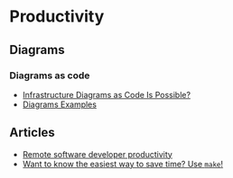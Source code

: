 # Productivity

## Diagrams

### Diagrams as code

- [Infrastructure Diagrams as Code Is Possible?](https://medium.com/swlh/infrastructure-diagrams-as-code-is-it-possible-b6bbae487f21)
- [Diagrams Examples](https://diagrams.mingrammer.com/docs/getting-started/examples)

## Articles

- [Remote software developer productivity](https://zephony.com/remote-software-developer-productivity)
- [Want to know the easiest way to save time? Use `make`!](https://www.freecodecamp.org/news/want-to-know-the-easiest-way-to-save-time-use-make-eec453adf7fe/)
